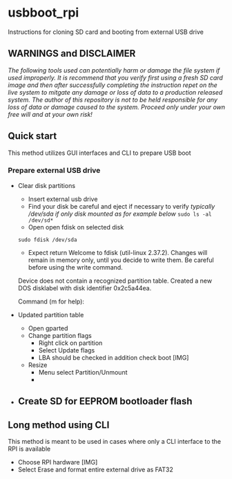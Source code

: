 # usbboot_rpi
Instructions for cloning SD card and booting from external USB drive

## WARNINGS and DISCLAIMER
*The following tools used can potentially harm or damage the file system if used improperly.  It is recommend that you verify first using a fresh SD card image and then after successfully completing the instruction repet on the live system to mitgate any damage or loss of data to a production released system.  The author of this repository is not to be held responsible for any loss of data or damage caused to the system. Proceed only under your own free will and at your own risk!*

## Quick start 
This method utilizes GUI interfaces and CLI to prepare USB boot

### Prepare external USB drive
- Clear disk partitions
    - Insert external usb drive
    - Find your disk be careful and eject if necessary to verify
    *typically /dev/sda if only disk mounted as for example below*
    ```sudo ls -al /dev/sd*``` 
    - Open open fdisk on selected disk
    ```
    sudo fdisk /dev/sda
    ```
    - Expect return
    Welcome to fdisk (util-linux 2.37.2).
    Changes will remain in memory only, until you decide to write them.
    Be careful before using the write command.
    
    Device does not contain a recognized partition table.
    Created a new DOS disklabel with disk identifier 0x2c5a44ea.
    
    Command (m for help): 
- Updated partition table
  - Open gparted
  - Change partition flags 
    - Right click on partition
    - Select Update flags
    - LBA should be checked in addition check boot
    [IMG]
  - Resize
    - Menu select Partition/Unmount
    - 
    
-   ## Create SD for EEPROM bootloader flash
## Long method using CLI
This method is meant to be used in cases where only a CLI interface to the RPI is available




- Choose RPI hardware
  [IMG]   
- Select Erase and format entire external drive as FAT32
